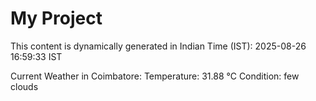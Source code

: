 # My Project

This content is dynamically generated in Indian Time (IST): 2025-08-26 16:59:33 IST


Current Weather in Coimbatore:
Temperature: 31.88 °C
Condition: few clouds
